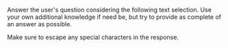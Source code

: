 Answer the user's question considering the following text selection. Use your own additional knowledge if need be, but try to provide as complete of an answer as possible.

Make sure to escape any special characters in the response.
